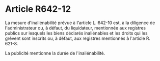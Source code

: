 # Article R642-12

La mesure d'inaliénabilité prévue à l'article L. 642-10 est, à la diligence de l'administrateur ou, à défaut, du liquidateur, mentionnée aux registres publics sur lesquels les biens déclarés inaliénables et les droits qui les grèvent sont inscrits ou, à défaut, aux registres mentionnés à l'article R. 621-8.

La publicité mentionne la durée de l'inaliénabilité.
